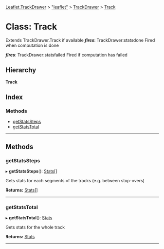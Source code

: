 [Leaflet.TrackDrawer](../README.md) > ["leaflet"](../modules/_leaflet_.md) > [TrackDrawer](../modules/_leaflet_.trackdrawer.md) > [Track](../classes/_leaflet_.trackdrawer.track.md)

# Class: Track

Extends TrackDrawer.Track if available
*__fires__*: TrackDrawer:statsdone Fired when computation is done

*__fires__*: TrackDrawer:statsfailed Fired if computation has failed

## Hierarchy

**Track**

## Index

### Methods

* [getStatsSteps](_leaflet_.trackdrawer.track.md#getstatssteps)
* [getStatsTotal](_leaflet_.trackdrawer.track.md#getstatstotal)

---

## Methods

<a id="getstatssteps"></a>

###  getStatsSteps

▸ **getStatsSteps**(): [Stats](_leaflet_.trackstats.stats.md)[]

Gets stats for each segments of the tracks (e.g. between stop-overs)

**Returns:** [Stats](_leaflet_.trackstats.stats.md)[]

___
<a id="getstatstotal"></a>

###  getStatsTotal

▸ **getStatsTotal**(): [Stats](_leaflet_.trackstats.stats.md)

Gets stats for the whole track

**Returns:** [Stats](_leaflet_.trackstats.stats.md)

___


